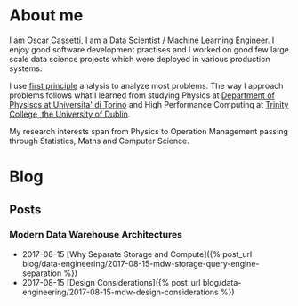 # About me 

I am [Oscar Cassetti](www.linkedin.com/in/ocassetti/), I am a Data Scientist / Machine Learning Engineer.
I enjoy good software development practises and I worked on good few large scale data science projects which were deployed in various production systems. 

I use [first principle](https://en.wikipedia.org/wiki/First_principle) analysis to analyze most problems. 
The way I approach problems follows what I learned from studying Physics at [Department of Physiscs at Universita' di Torino](http://www.df.unito.it/do/home.pl) and
High Performance Computing at [Trinity College, the University of Dublin](https://www.tcd.ie/).

My research interests span from Physics to Operation Management passing through Statistics, Maths and Computer Science. 


# Blog 

##  Posts

### Modern Data Warehouse Architectures 

* 2017-08-15 [Why Separate Storage and Compute]({% post_url blog/data-engineering/2017-08-15-mdw-storage-query-engine-separation %})
* 2017-08-15 [Design Considerations]({% post_url blog/data-engineering/2017-08-15-mdw-design-considerations %})
